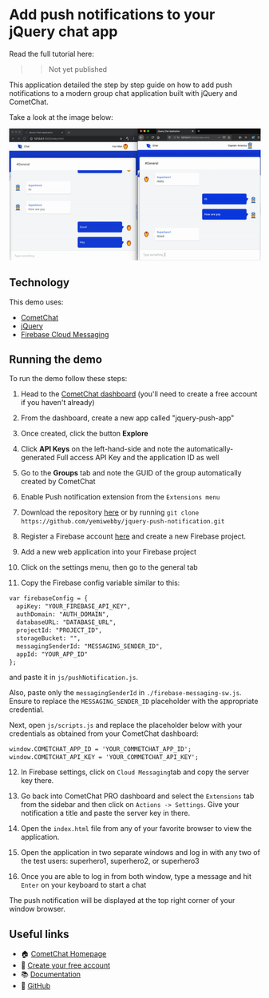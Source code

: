 # Add push notifications to your jQuery chat app

Read the full tutorial here:

>> Not yet published

This application detailed the step by step guide on how to add push notifications to a modern group chat application built with jQuery and CometChat.

Take a look at the image below:

<img src="screenshots/screenshot_1.gif">


## Technology

This demo uses:
* [CometChat](https://cometchat.com/)
* [jQuery](https://jquery.com/)
* [Firebase Cloud Messaging](https://firebase.google.com/)


## Running the demo
To run the demo follow these steps:

1. Head to the [CometChat dashboard](https://app.cometchat.com/) (you'll need to create a free account if you haven't already)
2. From the dashboard, create a new app called "jquery-push-app"
3. Once created, click the button **Explore**
4. Click **API Keys** on the left-hand-side and note the automatically-generated Full access API Key and the application ID as well
5. Go to the **Groups** tab and note the GUID of the group automatically created by CometChat
6. Enable Push notification extension from the `Extensions menu`
7. Download the repository [here](https://github.com/yemiwebby/jquery-push-notification/archive/master.zip) or by running `git clone https://github.com/yemiwebby/jquery-push-notification.git`

8. Register a Firebase account [here](http://firebase.google.com/) and create a new Firebase project.
9. Add a new web application into your Firebase project
10. Click on the settings menu, then go to the general tab
11. Copy the Firebase config variable similar to this:
```
var firebaseConfig = {
  apiKey: "YOUR_FIREBASE_API_KEY",
  authDomain: "AUTH_DOMAIN",
  databaseURL: "DATABASE_URL",
  projectId: "PROJECT_ID",
  storageBucket: "",
  messagingSenderId: "MESSAGING_SENDER_ID",
  appId: "YOUR_APP_ID"
};
```
and paste it in `js/pushNotification.js`. 

Also, paste only the `messagingSenderId` in `./firebase-messaging-sw.js`. Ensure to replace the `MESSAGING_SENDER_ID` placeholder with the appropriate credential.

Next, open `js/scripts.js` and replace the placeholder below with your credentials as obtained from your CometChat dashboard:

```
window.COMETCHAT_APP_ID = 'YOUR_COMMETCHAT_APP_ID';
window.COMETCHAT_API_KEY = 'YOUR_COMMETCHAT_API_KEY';
```

12. In Firebase settings, click on `Cloud Messaging`tab and copy the server key there.
13. Go back into CometChat PRO dashboard and select the `Extensions` tab from the sidebar and then click on `Actions -> Settings`. Give your notification a title and paste the server key in there.

14. Open the `index.html` file from any of your favorite browser to view the application.

15. Open the application in two separate windows and log in with any two of the test users: superhero1, superhero2, or superhero3

16. Once you are able to log in from both window, type a message and hit `Enter` on your keyboard to start a chat

The push notification will be displayed at the top right corner of your window browser.


## Useful links
* 🏠 [CometChat Homepage](https://www.cometchat.com/pro)
* 🚀 [Create your free account](https://app.cometchat.com/#/apps)
* 📚 [Documentation](https://prodocs.cometchat.com/docs)
* 👾 [GitHub](https://github.com/CometChat-Pro)
